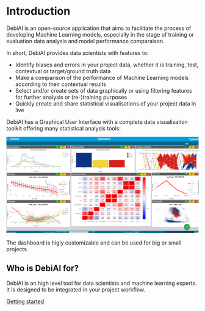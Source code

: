 # Introduction

DebiAI is an open-source application that aims to facilitate the process of developing Machine Learning models, especially in the stage of training or evaluation data analysis and model performance comparaison.

In short, DebiAI provides data scientists with features to:

- Identify biases and errors in your project data, whether it is training, test, contextual or target/ground truth data
- Make a comparison of the performance of Machine Learning models according to their contextual results
- Select and/or create sets of data graphically or using filtering features for further analysis or (re-)training purposes
- Quickly create and share statistical visualisations of your project data in live


DebiAI has a Graphical User Interface with a complete data visualisation toolkit offering many statistical analysis tools:

![img](./ans.png)

The dashboard is higly customizable and can be used for big or small projects.

## Who is DebiAI for?

DebiAI is an high level tool for data scientists and machine learning experts. It is designed to be integrated in your project workflow.

[Getting started](../gettingStarted/README.md)

<!-- TODO : Data insertion-->
<!-- TODO : Dashboard usage -->


